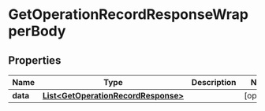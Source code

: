 

# GetOperationRecordResponseWrapperBody


## Properties

Name | Type | Description | Notes
------------ | ------------- | ------------- | -------------
**data** | [**List&lt;GetOperationRecordResponse&gt;**](GetOperationRecordResponse.md) |  |  [optional]



